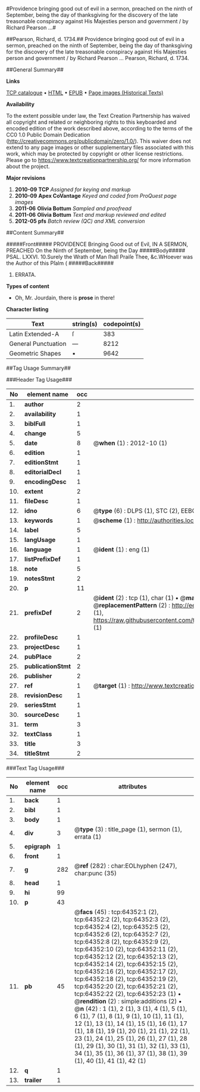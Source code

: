 #Providence bringing good out of evil in a sermon, preached on the ninth of September, being the day of thanksgiving for the discovery of the late treasonable conspiracy against His Majesties person and government / by Richard Pearson ...#

##Pearson, Richard, d. 1734.##
Providence bringing good out of evil in a sermon, preached on the ninth of September, being the day of thanksgiving for the discovery of the late treasonable conspiracy against His Majesties person and government / by Richard Pearson ...
Pearson, Richard, d. 1734.

##General Summary##

**Links**

[TCP catalogue](http://www.ota.ox.ac.uk/tcp/)  • 
[HTML](http://tei.it.ox.ac.uk/tcp/Texts-HTML/free/A53/A53906.html)  • 
[EPUB](http://tei.it.ox.ac.uk/tcp/Texts-EPUB/free/A53/A53906.epub) • 
[Page images (Historical Texts)](https://historicaltexts.jisc.ac.uk/eebo-12610738e)

**Availability**

To the extent possible under law, the Text Creation Partnership has waived all copyright and related or neighboring rights to this keyboarded and encoded edition of the work described above, according to the terms of the CC0 1.0 Public Domain Dedication (http://creativecommons.org/publicdomain/zero/1.0/). This waiver does not extend to any page images or other supplementary files associated with this work, which may be protected by copyright or other license restrictions. Please go to https://www.textcreationpartnership.org/ for more information about the project.

**Major revisions**

1. __2010-09__ __TCP__ *Assigned for keying and markup*
1. __2010-09__ __Apex CoVantage__ *Keyed and coded from ProQuest page images*
1. __2011-06__ __Olivia Bottum__ *Sampled and proofread*
1. __2011-06__ __Olivia Bottum__ *Text and markup reviewed and edited*
1. __2012-05__ __pfs__ *Batch review (QC) and XML conversion*

##Content Summary##

#####Front#####
PROVIDENCE Bringing Good out of Evil, IN A SERMON, PREACHED On the Ninth of September, being the Day
#####Body#####
PSAL. LXXVI. 10.Surely the Wrath of Man ſhall Praiſe Thee, &c.WHoever was the Author of this Pſalm (
#####Back#####

1. ERRATA.

**Types of content**

  * Oh, Mr. Jourdain, there is **prose** in there!

**Character listing**


|Text|string(s)|codepoint(s)|
|---|---|---|
|Latin Extended-A|ſ|383|
|General Punctuation|—|8212|
|Geometric Shapes|▪|9642|

##Tag Usage Summary##

###Header Tag Usage###

|No|element name|occ|attributes|
|---|---|---|---|
|1.|__author__|2||
|2.|__availability__|1||
|3.|__biblFull__|1||
|4.|__change__|5||
|5.|__date__|8| @__when__ (1) : 2012-10 (1)|
|6.|__edition__|1||
|7.|__editionStmt__|1||
|8.|__editorialDecl__|1||
|9.|__encodingDesc__|1||
|10.|__extent__|2||
|11.|__fileDesc__|1||
|12.|__idno__|6| @__type__ (6) : DLPS (1), STC (2), EEBO-CITATION (1), OCLC (1), VID (1)|
|13.|__keywords__|1| @__scheme__ (1) : http://authorities.loc.gov/ (1)|
|14.|__label__|5||
|15.|__langUsage__|1||
|16.|__language__|1| @__ident__ (1) : eng (1)|
|17.|__listPrefixDef__|1||
|18.|__note__|5||
|19.|__notesStmt__|2||
|20.|__p__|11||
|21.|__prefixDef__|2| @__ident__ (2) : tcp (1), char (1)  •  @__matchPattern__ (2) : ([0-9\-]+):([0-9IVX]+) (1), (.+) (1)  •  @__replacementPattern__ (2) : http://eebo.chadwyck.com/downloadtiff?vid=$1&page=$2 (1), https://raw.githubusercontent.com/textcreationpartnership/Texts/master/tcpchars.xml#$1 (1)|
|22.|__profileDesc__|1||
|23.|__projectDesc__|1||
|24.|__pubPlace__|2||
|25.|__publicationStmt__|2||
|26.|__publisher__|2||
|27.|__ref__|1| @__target__ (1) : http://www.textcreationpartnership.org/docs/. (1)|
|28.|__revisionDesc__|1||
|29.|__seriesStmt__|1||
|30.|__sourceDesc__|1||
|31.|__term__|3||
|32.|__textClass__|1||
|33.|__title__|3||
|34.|__titleStmt__|2||


###Text Tag Usage###

|No|element name|occ|attributes|
|---|---|---|---|
|1.|__back__|1||
|2.|__bibl__|1||
|3.|__body__|1||
|4.|__div__|3| @__type__ (3) : title_page (1), sermon (1), errata (1)|
|5.|__epigraph__|1||
|6.|__front__|1||
|7.|__g__|282| @__ref__ (282) : char:EOLhyphen (247), char:punc (35)|
|8.|__head__|1||
|9.|__hi__|99||
|10.|__p__|43||
|11.|__pb__|45| @__facs__ (45) : tcp:64352:1 (2), tcp:64352:2 (2), tcp:64352:3 (2), tcp:64352:4 (2), tcp:64352:5 (2), tcp:64352:6 (2), tcp:64352:7 (2), tcp:64352:8 (2), tcp:64352:9 (2), tcp:64352:10 (2), tcp:64352:11 (2), tcp:64352:12 (2), tcp:64352:13 (2), tcp:64352:14 (2), tcp:64352:15 (2), tcp:64352:16 (2), tcp:64352:17 (2), tcp:64352:18 (2), tcp:64352:19 (2), tcp:64352:20 (2), tcp:64352:21 (2), tcp:64352:22 (2), tcp:64352:23 (1)  •  @__rendition__ (2) : simple:additions (2)  •  @__n__ (42) : 1 (1), 2 (1), 3 (1), 4 (1), 5 (1), 6 (1), 7 (1), 8 (1), 9 (1), 10 (1), 11 (1), 12 (1), 13 (1), 14 (1), 15 (1), 16 (1), 17 (1), 18 (1), 19 (1), 20 (1), 21 (1), 22 (1), 23 (1), 24 (1), 25 (1), 26 (1), 27 (1), 28 (1), 29 (1), 30 (1), 31 (1), 32 (1), 33 (1), 34 (1), 35 (1), 36 (1), 37 (1), 38 (1), 39 (1), 40 (1), 41 (1), 42 (1)|
|12.|__q__|1||
|13.|__trailer__|1||
